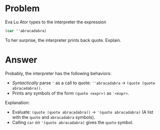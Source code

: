 # Problem

Eva Lu Ator types to the interpreter the expression

```scheme
(car ''abracadabra)
```

To her surprise, the interpreter prints back quote. Explain.

# Answer

Probably, the interpreter has the following behaviors:
- *Syntactically* parse `'` as a call to quote: `''abracadabra` -> `(quote (quote abracadabra))`.
- Prints any symbols of the form `(quote <expr>)` as `'<expr>`.

Explanation:
- Evaluate: `(quote (quote abracadabra))` -> `'(quote abracadabra)` (A list with the `quote` and `abracadabra` symbols).
- Calling `car` on `'(quote abracadabra)` gives the `quote` symbol.
